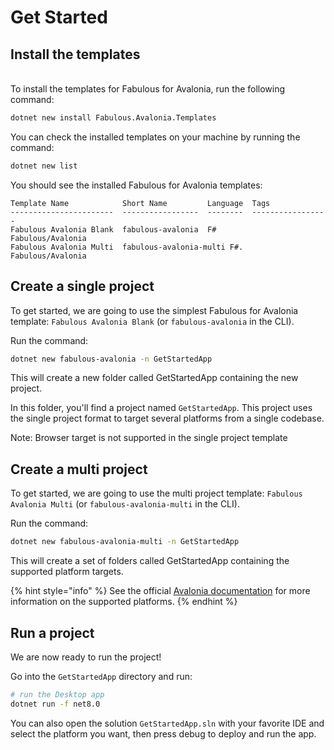 # Get Started

## Install the templates

\
To install the templates for Fabulous for Avalonia, run the following command:

```bash
dotnet new install Fabulous.Avalonia.Templates
```

You can check the installed templates on your machine by running the command:

```bash
dotnet new list
```

You should see the installed Fabulous for Avalonia templates:

```
Template Name            Short Name         Language  Tags             
-----------------------  -----------------  --------  -----------------
Fabulous Avalonia Blank  fabulous-avalonia  F#        Fabulous/Avalonia
Fabulous Avalonia Multi  fabulous-avalonia-multi F#.  Fabulous/Avalonia
```

## Create a single project

To get started, we are going to use the simplest Fabulous for Avalonia template: `Fabulous Avalonia Blank` (or `fabulous-avalonia` in the CLI).

Run the command:

```bash
dotnet new fabulous-avalonia -n GetStartedApp
```

This will create a new folder called GetStartedApp containing the new project.

In this folder, you'll find a project named `GetStartedApp`. This project uses the single project format to target several platforms from a single codebase.&#x20;

Note: Browser target is not supported in the single project template

## Create a multi project

To get started, we are going to use the multi project template: `Fabulous Avalonia Multi` (or `fabulous-avalonia-multi` in the CLI).

Run the command:

```bash
dotnet new fabulous-avalonia-multi -n GetStartedApp
```

This will create a set of folders called GetStartedApp containing the supported platform targets.

{% hint style="info" %}
See the official [Avalonia documentation](https://docs.avaloniaui.net/docs/next/welcome) for more information on the supported platforms.
{% endhint %}

## Run a project

We are now ready to run the project!

Go into the `GetStartedApp` directory and run:

```bash
# run the Desktop app
dotnet run -f net8.0
```

You can also open the solution `GetStartedApp.sln` with your favorite IDE and select the platform you want, then press debug to deploy and run the app.
